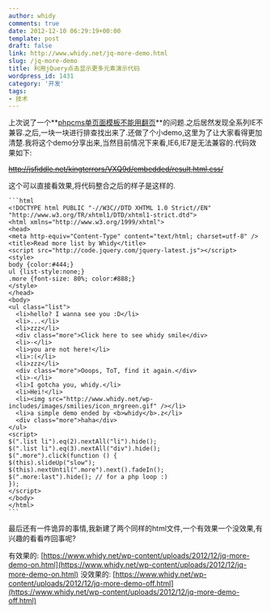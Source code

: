 ```yaml
---
author: whidy
comments: true
date: 2012-12-10 06:29:19+00:00
template: post
draft: false
link: http://www.whidy.net/jq-more-demo.html
slug: /jq-more-demo
title: 利用jQuery点击显示更多元素演示代码
wordpress_id: 1431
category: '开发'
tags:
- 技术
---
```


上次说了一个**[phpcms单页面模板不能用翻页](http://www.whidy.net/phpcms-page-solution.html)**的问题.之后居然发现全系列IE不兼容.之后,一块一块进行排查找出来了.还做了个小demo,这里为了让大家看得更加清楚.我将这个demo分享出来,当然目前情况下来看,IE6,IE7是无法兼容的.代码效果如下:

<del>http://jsfiddle.net/kingterrors/VXQ9d/embedded/result,html,css/</del>

<!-- more -->

这个可以直接看效果,将代码整合之后的样子是这样的.


    
    ```html
    <!DOCTYPE html PUBLIC "-//W3C//DTD XHTML 1.0 Strict//EN" "http://www.w3.org/TR/xhtml1/DTD/xhtml1-strict.dtd">
    <html xmlns="http://www.w3.org/1999/xhtml">
    <head>
    <meta http-equiv="Content-Type" content="text/html; charset=utf-8" />
    <title>Read more list by Whidy</title>
    <script src="http://code.jquery.com/jquery-latest.js"></script>
    <style>
    body {color:#444;}
    ul {list-style:none;}
    .more {font-size: 80%; color:#888;}
    </style>
    </head>
    <body>
    <ul class="list">
      <li>hello? I wanna see you :D</li>
      <li>...</li>
      <li>zzz</li>
      <div class="more">Click here to see whidy smile</div>
      <li>-</li>
      <li>you are not here!</li>
      <li>:(</li>
      <li>zzz</li>
      <div class="more">Ooops, ToT, find it again.</div>
      <li>-</li>
      <li>I gotcha you, whidy.</li>
      <li>Hei!</li>
      <li><img src="http://www.whidy.net/wp-includes/images/smilies/icon_mrgreen.gif" /></li>
      <li>a simple demo ended by <b>whidy</b>.z</li>
      <div class="more">haha</div>
    </ul>
    <script>
    $(".list li").eq(2).nextAll("li").hide();
    $(".list li").eq(3).nextAll("div").hide();
    $(".more").click(function () {
    $(this).slideUp("slow");
    $(this).nextUntil(".more").next().fadeIn();
    $(".more:last").hide(); // for a php loop :) 
    });
    </script>
    </body>
    </html>
    ```



最后还有一件诡异的事情,我新建了两个同样的html文件,一个有效果一个没效果,有兴趣的看看咋回事呢?

有效果的: [https://www.whidy.net/wp-content/uploads/2012/12/jq-more-demo-on.html](https://www.whidy.net/wp-content/uploads/2012/12/jq-more-demo-on.html)
没效果的: [https://www.whidy.net/wp-content/uploads/2012/12/jq-more-demo-off.html](https://www.whidy.net/wp-content/uploads/2012/12/jq-more-demo-off.html)

